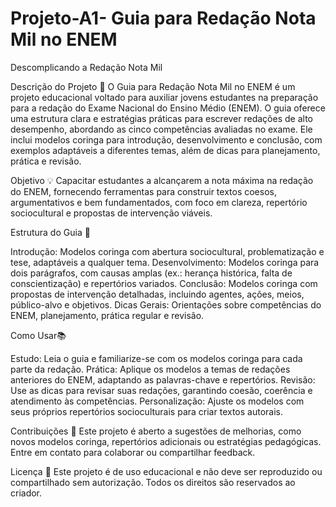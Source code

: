 # Projeto-A1- Guia para Redação Nota Mil no ENEM

Descomplicando a Redação Nota Mil

Descrição do Projeto 📢
O Guia para Redação Nota Mil no ENEM é um projeto educacional voltado para auxiliar jovens estudantes na preparação para a redação do Exame Nacional do Ensino Médio (ENEM). O guia oferece uma estrutura clara e estratégias práticas para escrever redações de alto desempenho, abordando as cinco competências avaliadas no exame. Ele inclui modelos coringa para introdução, desenvolvimento e conclusão, com exemplos adaptáveis a diferentes temas, além de dicas para planejamento, prática e revisão.

Objetivo 💡
Capacitar estudantes a alcançarem a nota máxima na redação do ENEM, fornecendo ferramentas para construir textos coesos, argumentativos e bem fundamentados, com foco em clareza, repertório sociocultural e propostas de intervenção viáveis.

Estrutura do Guia 📝

Introdução: Modelos coringa com abertura sociocultural, problematização e tese, adaptáveis a qualquer tema.
Desenvolvimento: Modelos coringa para dois parágrafos, com causas amplas (ex.: herança histórica, falta de conscientização) e repertórios variados.
Conclusão: Modelos coringa com propostas de intervenção detalhadas, incluindo agentes, ações, meios, público-alvo e objetivos.
Dicas Gerais: Orientações sobre competências do ENEM, planejamento, prática regular e revisão.

Como Usar📚

Estudo: Leia o guia e familiarize-se com os modelos coringa para cada parte da redação.
Prática: Aplique os modelos a temas de redações anteriores do ENEM, adaptando as palavras-chave e repertórios.
Revisão: Use as dicas para revisar suas redações, garantindo coesão, coerência e atendimento às competências.
Personalização: Ajuste os modelos com seus próprios repertórios socioculturais para criar textos autorais.

Contribuições 🫡
Este projeto é aberto a sugestões de melhorias, como novos modelos coringa, repertórios adicionais ou estratégias pedagógicas. Entre em contato para colaborar ou compartilhar feedback.

Licença 📌
Este projeto é de uso educacional e não deve ser reproduzido ou compartilhado sem autorização. Todos os direitos são reservados ao criador.
